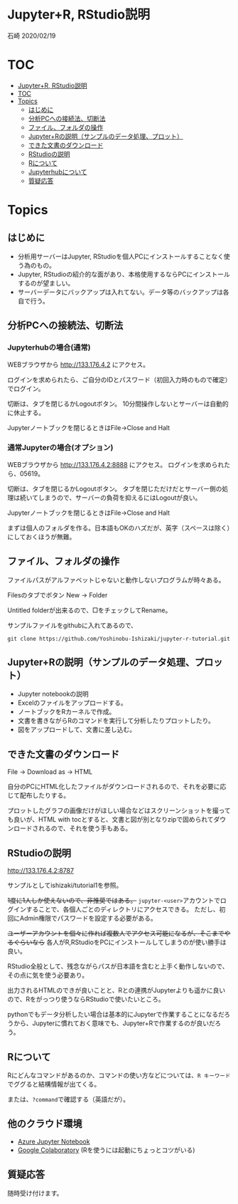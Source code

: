 # Jupyter+R, RStudio説明

石崎 2020/02/19

# TOC 

- [Jupyter+R, RStudio説明](#jupyterr-rstudio%e8%aa%ac%e6%98%8e)
- [TOC](#toc)
- [Topics](#topics)
  - [はじめに](#%e3%81%af%e3%81%98%e3%82%81%e3%81%ab)
  - [分析PCへの接続法、切断法](#%e5%88%86%e6%9e%90pc%e3%81%b8%e3%81%ae%e6%8e%a5%e7%b6%9a%e6%b3%95%e5%88%87%e6%96%ad%e6%b3%95)
  - [ファイル、フォルダの操作](#%e3%83%95%e3%82%a1%e3%82%a4%e3%83%ab%e3%83%95%e3%82%a9%e3%83%ab%e3%83%80%e3%81%ae%e6%93%8d%e4%bd%9c)
  - [Jupyter+Rの説明（サンプルのデータ処理、プロット）](#jupyterr%e3%81%ae%e8%aa%ac%e6%98%8e%e3%82%b5%e3%83%b3%e3%83%97%e3%83%ab%e3%81%ae%e3%83%87%e3%83%bc%e3%82%bf%e5%87%a6%e7%90%86%e3%83%97%e3%83%ad%e3%83%83%e3%83%88)
  - [できた文書のダウンロード](#%e3%81%a7%e3%81%8d%e3%81%9f%e6%96%87%e6%9b%b8%e3%81%ae%e3%83%80%e3%82%a6%e3%83%b3%e3%83%ad%e3%83%bc%e3%83%89)
  - [RStudioの説明](#rstudio%e3%81%ae%e8%aa%ac%e6%98%8e)
  - [Rについて](#r%e3%81%ab%e3%81%a4%e3%81%84%e3%81%a6)
  - [Jupyterhubについて](#jupyterhub%e3%81%ab%e3%81%a4%e3%81%84%e3%81%a6)
  - [質疑応答](#%e8%b3%aa%e7%96%91%e5%bf%9c%e7%ad%94)


# Topics

## はじめに

- 分析用サーバーはJupyter, RStudioを個人PCにインストールすることなく使う為のもの。
- Jupyter, RStudioの紹介的な面があり、本格使用するならPCにインストールするのが望ましい。
- サーバーデータにバックアップは入れてない。データ等のバックアップは各自で行う。

## 分析PCへの接続法、切断法

### Jupyterhubの場合(通常)

WEBブラウザから
http://133.176.4.2
にアクセス。

ログインを求められたら、ご自分のIDとパスワード（初回入力時のもので確定）でログイン。

切断は、タブを閉じるかLogoutボタン。
10分間操作しないとサーバーは自動的に休止する。

Jupyterノートブックを閉じるときはFile->Close and Halt

### 通常Jupyterの場合(オプション)

WEBブラウザから
http://133.176.4.2:8888
にアクセス。
ログインを求められたら、05619。

切断は、タブを閉じるかLogoutボタン。
タブを閉じただけだとサーバー側の処理は続いてしまうので、サーバーの負荷を抑えるにはLogoutが良い。

Jupyterノートブックを閉じるときはFile->Close and Halt

まずは個人のフォルダを作る。日本語もOKのハズだが、英字（スペースは除く）にしておくほうが無難。

## ファイル、フォルダの操作

ファイルパスがアルファベットじゃないと動作しないプログラムが時々ある。

Filesのタブでボタン New -> Folder

Untitled folderが出来るので、□をチェックしてRename。

サンプルファイルをgithubに入れてあるので、

```
git clone https://github.com/Yoshinobu-Ishizaki/jupyter-r-tutorial.git
```

## Jupyter+Rの説明（サンプルのデータ処理、プロット）

- Jupyter notebookの説明
- Excelのファイルをアップロードする。
- ノートブックをRカーネルで作成。
- 文書を書きながらRのコマンドを実行して分析したりプロットしたり。
- 図をアップロードして、文書に差し込む。

## できた文書のダウンロード

File -> Download as -> HTML

自分のPCにHTML化したファイルがダウンロードされるので、それを必要に応じて配布したりする。

プロットしたグラフの画像だけがほしい場合などはスクリーンショットを撮っても良いが、HTML with tocとすると、文書と図が別となりzipで固められてダウンロードされるので、それを使う手もある。

## RStudioの説明

http://133.176.4.2:8787

サンプルとしてishizaki/tutorial1を参照。

~~1度に1人しか使えないので、非推奨ではある。~~
`jupyter-<user>`アカウントでログインすることで、各個人ごとのディレクトリにアクセスできる。
ただし、初回にAdmin権限でパスワードを設定する必要がある。

~~ユーザーアカウントを個々に作れば複数人でアクセス可能になるが、そこまでやるぐらいなら~~
各人がR,RStudioをPCにインストールしてしまうのが使い勝手は良い。

RStudio全般として、残念ながらパスが日本語を含むと上手く動作しないので、その点に気を使う必要あり。

出力されるHTMLのできが良いことと、Rとの連携がJupyterよりも遥かに良いので、Rをがっつり使うならRStudioで使いたいところ。

pythonでもデータ分析したい場合は基本的にJupyterで作業することになるだろうから、Jupyterに慣れておく意味でも、Jupyter+Rで作業するのが良いだろう。

## Rについて

Rにどんなコマンドがあるのか、コマンドの使い方などについては、`R キーワード`でググると結構情報が出てくる。

または、`?command`で確認する（英語だが）。

## 他のクラウド環境

- [Azure Jupyter Notebook](https://notebooks.azure.com/)
- [Google Colaboratory](https://colab.research.google.com/notebooks/welcome.ipynb?hl=ja) (Rを使うには起動にちょっとコツがいる)

## 質疑応答

随時受け付けます。




